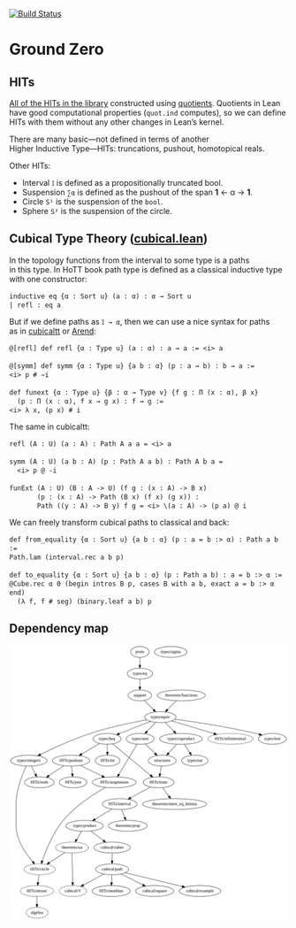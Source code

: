 [![Build Status](https://travis-ci.org/groupoid/lean.svg?branch=master)](https://travis-ci.org/groupoid/lean)

# Ground Zero

## HITs

[All of the HITs in the library](https://github.com/groupoid/lean/tree/master/ground_zero/HITs) constructed using [quotients](https://leanprover.github.io/theorem_proving_in_lean/axioms_and_computation.html#quotients). Quotients in Lean have good computational properties (`quot.ind` computes), so we can define HITs with them without any other changes in Lean’s kernel.

There are many basic—not defined in terms of another Higher Inductive Type—HITs: truncations, pushout, homotopical reals.

Other HITs:

* Interval `𝕀` is defined as a propositionally truncated bool.
* Suspension `∑α` is defined as the pushout of the span **1** ← α → **1**.
* Circle `S¹` is the suspension of the `bool`.
* Sphere `S²` is the suspension of the circle.

## Cubical Type Theory ([cubical.lean](https://github.com/groupoid/lean/blob/master/ground_zero/cubical/path.lean))

In the topology functions from the interval to some type is a paths in this type. In HoTT book path type is defined as a classical inductive type with one constructor:

```lean
inductive eq {α : Sort u} (a : α) : α → Sort u
| refl : eq a
```

But if we define paths as `𝕀 → α`, then we can use a nice syntax for paths as in [cubicaltt](https://github.com/mortberg/cubicaltt) or [Arend](https://github.com/JetBrains/arend):

```lean
@[refl] def refl {α : Type u} (a : α) : a ⇝ a := <i> a

@[symm] def symm {α : Type u} {a b : α} (p : a ⇝ b) : b ⇝ a :=
<i> p # −i

def funext {α : Type u} {β : α → Type v} {f g : Π (x : α), β x}
  (p : Π (x : α), f x ⇝ g x) : f ⇝ g :=
<i> λ x, (p x) # i
```

The same in cubicaltt:

```cubicaltt
refl (A : U) (a : A) : Path A a a = <i> a

symm (A : U) (a b : A) (p : Path A a b) : Path A b a =
  <i> p @ -i

funExt (A : U) (B : A -> U) (f g : (x : A) -> B x)
       (p : (x : A) -> Path (B x) (f x) (g x)) :
       Path ((y : A) -> B y) f g = <i> \(a : A) -> (p a) @ i
```

We can freely transform cubical paths to classical and back:

```lean
def from_equality {α : Sort u} {a b : α} (p : a = b :> α) : Path a b :=
Path.lam (interval.rec a b p)

def to_equality {α : Sort u} {a b : α} (p : Path a b) : a = b :> α :=
@Cube.rec α 0 (begin intros B p, cases B with a b, exact a = b :> α end)
  (λ f, f # seg) (binary.leaf a b) p
```

## Dependency map

![dependency map](dependency_map.svg "dependency map")
